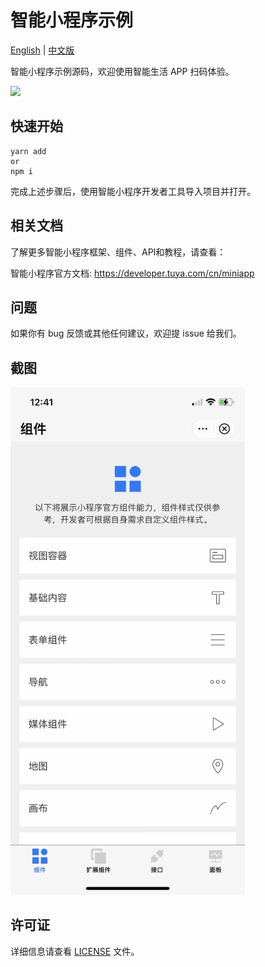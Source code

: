 # 智能小程序示例

[English](README.md) | [中文版](README_cn.md)

智能小程序示例源码，欢迎使用智能生活 APP 扫码体验。

<img  src="https://static1.tuyacn.com/static/tuya-miniapp-doc/images/miniappDemo.png" width="200" />

## 快速开始

```shell
yarn add
or
npm i
```

完成上述步骤后，使用智能小程序开发者工具导入项目并打开。

## 相关文档

了解更多智能小程序框架、组件、API和教程，请查看：

智能小程序官方文档: https://developer.tuya.com/cn/miniapp

## 问题

如果你有 bug 反馈或其他任何建议，欢迎提 issue 给我们。

## 截图

<img src="assets/images/screen.jpg" width="375" />

## 许可证

详细信息请查看 [LICENSE](LICENSE) 文件。
